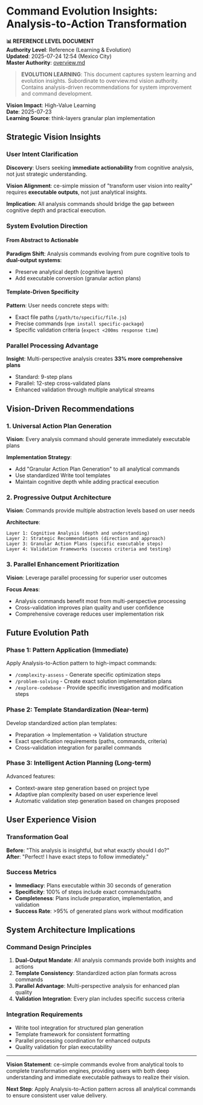 # Command Evolution Insights: Analysis-to-Action Transformation

**📊 REFERENCE LEVEL DOCUMENT**  
**Authority Level**: Reference (Learning & Evolution)  
**Updated**: 2025-07-24 12:54 (Mexico City)  
**Master Authority**: [overview.md](overview.md)

> **EVOLUTION LEARNING**: This document captures system learning and evolution insights. Subordinate to overview.md vision authority. Contains analysis-driven recommendations for system improvement and command development.

**Vision Impact**: High-Value Learning  
**Date**: 2025-07-23  
**Learning Source**: think-layers granular plan implementation

## Strategic Vision Insights

### User Intent Clarification
**Discovery**: Users seeking **immediate actionability** from cognitive analysis, not just strategic understanding.

**Vision Alignment**: ce-simple mission of "transform user vision into reality" requires **executable outputs**, not just analytical insights.

**Implication**: All analysis commands should bridge the gap between cognitive depth and practical execution.

### System Evolution Direction

#### From Abstract to Actionable
**Paradigm Shift**: Analysis commands evolving from pure cognitive tools to **dual-output systems**:
- Preserve analytical depth (cognitive layers)
- Add executable conversion (granular action plans)

#### Template-Driven Specificity
**Pattern**: User needs concrete steps with:
- Exact file paths (`/path/to/specific/file.js`)
- Precise commands (`npm install specific-package`)
- Specific validation criteria (`expect <200ms response time`)

### Parallel Processing Advantage
**Insight**: Multi-perspective analysis creates **33% more comprehensive plans**
- Standard: 9-step plans
- Parallel: 12-step cross-validated plans
- Enhanced validation through multiple analytical streams

## Vision-Driven Recommendations

### 1. Universal Action Plan Generation
**Vision**: Every analysis command should generate immediately executable plans

**Implementation Strategy**:
- Add "Granular Action Plan Generation" to all analytical commands
- Use standardized Write tool templates
- Maintain cognitive depth while adding practical execution

### 2. Progressive Output Architecture
**Vision**: Commands provide multiple abstraction levels based on user needs

**Architecture**:
```
Layer 1: Cognitive Analysis (depth and understanding)
Layer 2: Strategic Recommendations (direction and approach)  
Layer 3: Granular Action Plans (specific executable steps)
Layer 4: Validation Frameworks (success criteria and testing)
```

### 3. Parallel Enhancement Prioritization
**Vision**: Leverage parallel processing for superior user outcomes

**Focus Areas**:
- Analysis commands benefit most from multi-perspective processing
- Cross-validation improves plan quality and user confidence
- Comprehensive coverage reduces user implementation risk

## Future Evolution Path

### Phase 1: Pattern Application (Immediate)
Apply Analysis-to-Action pattern to high-impact commands:
- `/complexity-assess` - Generate specific optimization steps
- `/problem-solving` - Create exact solution implementation plans
- `/explore-codebase` - Provide specific investigation and modification steps

### Phase 2: Template Standardization (Near-term)
Develop standardized action plan templates:
- Preparation → Implementation → Validation structure
- Exact specification requirements (paths, commands, criteria)
- Cross-validation integration for parallel commands

### Phase 3: Intelligent Action Planning (Long-term)
Advanced features:
- Context-aware step generation based on project type
- Adaptive plan complexity based on user experience level
- Automatic validation step generation based on changes proposed

## User Experience Vision

### Transformation Goal
**Before**: "This analysis is insightful, but what exactly should I do?"  
**After**: "Perfect! I have exact steps to follow immediately."

### Success Metrics
- **Immediacy**: Plans executable within 30 seconds of generation
- **Specificity**: 100% of steps include exact commands/paths
- **Completeness**: Plans include preparation, implementation, and validation
- **Success Rate**: >95% of generated plans work without modification

## System Architecture Implications

### Command Design Principles
1. **Dual-Output Mandate**: All analysis commands provide both insights and actions
2. **Template Consistency**: Standardized action plan formats across commands
3. **Parallel Advantage**: Multi-perspective analysis for enhanced plan quality
4. **Validation Integration**: Every plan includes specific success criteria

### Integration Requirements
- Write tool integration for structured plan generation
- Template framework for consistent formatting
- Parallel processing coordination for enhanced outputs
- Quality validation for plan executability

---

**Vision Statement**: ce-simple commands evolve from analytical tools to complete transformation engines, providing users with both deep understanding and immediate executable pathways to realize their vision.

**Next Step**: Apply Analysis-to-Action pattern across all analytical commands to ensure consistent user value delivery.